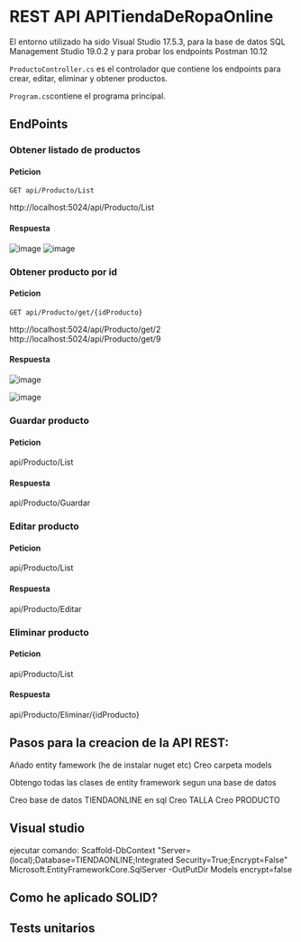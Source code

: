 <h1>REST API APITiendaDeRopaOnline</h1>

El entorno utilizado ha sido Visual Studio 17.5.3, para la base de datos SQL Management Studio 19.0.2 y para probar los endpoints Postman 10.12

`ProductoController.cs` es el controlador que contiene los endpoints para crear, editar, eliminar y obtener productos.

`Program.cs`contiene el programa principal.

## EndPoints

### Obtener listado de productos

#### Peticion

`GET api/Producto/List`

http://localhost:5024/api/Producto/List

#### Respuesta

![image](https://user-images.githubusercontent.com/108033668/231489847-6a55fa2a-ee6b-4c46-940d-dd3c359381dd.png)
![image](https://user-images.githubusercontent.com/108033668/231490286-3d3b870b-f6b5-45a4-ad9f-fd0cef4129fe.png)


### Obtener producto por id

#### Peticion
`GET api/Producto/get/{idProducto}`

http://localhost:5024/api/Producto/get/2
http://localhost:5024/api/Producto/get/9

#### Respuesta
![image](https://user-images.githubusercontent.com/108033668/231491207-ecd4a0ed-205d-4505-9ded-ffaa34a77f1b.png)

![image](https://user-images.githubusercontent.com/108033668/231491111-59cc3f0f-7d20-40da-bc73-7cc603a63ad6.png)


### Guardar producto

#### Peticion
api/Producto/List


#### Respuesta

api/Producto/Guardar

### Editar producto

#### Peticion
api/Producto/List


#### Respuesta

api/Producto/Editar

### Eliminar producto

#### Peticion
api/Producto/List


#### Respuesta

api/Producto/Eliminar/{idProducto}


## Pasos para la creacion de la API REST:

Añado entity famework (he de instalar nuget etc)
Creo carpeta models 

Obtengo todas las clases de entity framework segun una base de datos

Creo base de datos TIENDAONLINE en sql
	Creo TALLA
	Creo PRODUCTO


## Visual studio

ejecutar comando: Scaffold-DbContext "Server=(local);Database=TIENDAONLINE;Integrated Security=True;Encrypt=False" Microsoft.EntityFrameworkCore.SqlServer -OutPutDir Models encrypt=false



## Como he aplicado SOLID?

## Tests unitarios
